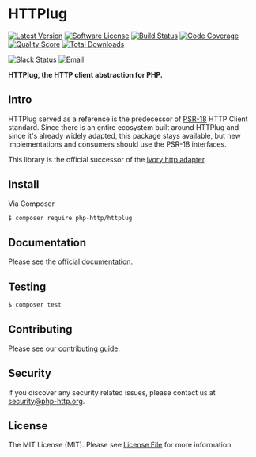 # HTTPlug

[![Latest Version](https://img.shields.io/github/release/php-http/httplug.svg?style=flat-square)](https://github.com/php-http/httplug/releases)
[![Software License](https://img.shields.io/badge/license-MIT-brightgreen.svg?style=flat-square)](LICENSE)
[![Build Status](https://img.shields.io/travis/php-http/httplug/master.svg?style=flat-square)](https://travis-ci.org/php-http/httplug)
[![Code Coverage](https://img.shields.io/scrutinizer/coverage/g/php-http/httplug.svg?style=flat-square)](https://scrutinizer-ci.com/g/php-http/httplug)
[![Quality Score](https://img.shields.io/scrutinizer/g/php-http/httplug.svg?style=flat-square)](https://scrutinizer-ci.com/g/php-http/httplug)
[![Total Downloads](https://img.shields.io/packagist/dt/php-http/httplug.svg?style=flat-square)](https://packagist.org/packages/php-http/httplug)

[![Slack Status](http://slack.httplug.io/badge.svg)](http://slack.httplug.io)
[![Email](https://img.shields.io/badge/email-team@httplug.io-blue.svg?style=flat-square)](mailto:team@httplug.io)

**HTTPlug, the HTTP client abstraction for PHP.**


## Intro

HTTPlug served as a reference is the predecessor of [PSR-18](https://github.com/php-fig/fig-standards/blob/master/accepted/http-client/http-client.md)
HTTP Client standard. Since there is an entire ecosystem built around HTTPlug and since it's already widely adapted,
this package stays available, but new implementations and consumers should use the PSR-18 interfaces.

This library is the official successor of the [ivory http adapter](https://github.com/egeloen/ivory-http-adapter).


## Install

Via Composer

``` bash
$ composer require php-http/httplug
```


## Documentation

Please see the [official documentation](http://docs.php-http.org).


## Testing

``` bash
$ composer test
```


## Contributing

Please see our [contributing guide](http://docs.php-http.org/en/latest/development/contributing.html).


## Security

If you discover any security related issues, please contact us at [security@php-http.org](mailto:security@php-http.org).


## License

The MIT License (MIT). Please see [License File](LICENSE) for more information.
